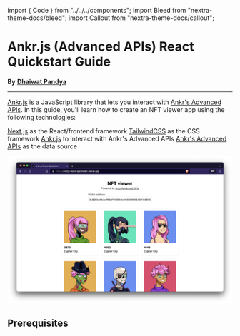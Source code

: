 import { Code } from "../../../components";
import Bleed from "nextra-theme-docs/bleed";
import Callout from "nextra-theme-docs/callout";

# Ankr.js (Advanced APIs) React Quickstart Guide

**By** [**Dhaiwat Pandya**](https://twitter.com/dhaiwat10)
________________

[Ankr.js](https://github.com/ankr-network/ankr.js) is a JavaScript library that lets you interact with [Ankr's Advanced APIs](https://ankr.com/advanced-api). In this guide, you'll learn how to create an NFT viewer app using the following technologies:

[Next.js](https://nextjs.org/) as the React/frontend framework
[TailwindCSS](https://tailwindcss.com/) as the CSS framework
[Ankr.js](https://github.com/ankr-network/ankr.js) to interact with Ankr's Advanced APIs
[Ankr's Advanced APIs](https://ankr.com/advanced-api) as the data source


![Hello](../../../public/learn/Cnaoed4.png)

## Prerequisites

